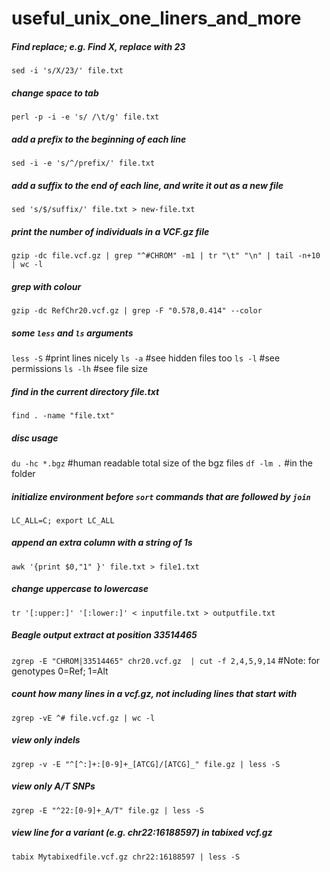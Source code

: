 # useful_unix_one_liners_and_more

##### Find replace; e.g. Find X, replace with 23
`sed -i 's/X/23/' file.txt` 

##### change space to tab
`perl -p -i -e 's/ /\t/g' file.txt` 

##### add a prefix to the beginning of each line
`sed -i -e 's/^/prefix/' file.txt` 

##### add a suffix to the end of each line, and write it out as a new file
`sed 's/$/suffix/' file.txt > new-file.txt`

##### print the number of individuals in a VCF.gz file
`gzip -dc file.vcf.gz | grep "^#CHROM" -m1 | tr "\t" "\n" | tail -n+10 | wc -l`

##### grep with colour
`gzip -dc RefChr20.vcf.gz | grep -F "0.578,0.414" --color`

##### some `less` and `ls` arguments
`less -S` #print lines nicely
`ls -a` #see hidden files too
`ls -l` #see permissions
`ls -lh` #see file size

##### find in the current directory file.txt
`find . -name "file.txt"`

##### disc usage 
`du -hc *.bgz` #human readable total size of the bgz files
`df -lm .` #in the folder

##### initialize environment before `sort` commands that are followed by `join`
`LC_ALL=C; export LC_ALL`

##### append an extra column with a string of 1s
`awk '{print $0,"1" }' file.txt > file1.txt` 

##### change uppercase to lowercase
`tr '[:upper:]' '[:lower:]' < inputfile.txt > outputfile.txt`

##### Beagle output extract at position 33514465
`zgrep -E "CHROM|33514465" chr20.vcf.gz  | cut -f 2,4,5,9,14`
#Note: for genotypes 0=Ref; 1=Alt

##### count how many lines in a vcf.gz, not including lines that start with #
`zgrep -vE ^# file.vcf.gz | wc -l`

##### view only indels
`zgrep -v -E "^[^:]+:[0-9]+_[ATCG]/[ATCG]_" file.gz | less -S`

##### view only A/T SNPs
`zgrep -E "^22:[0-9]+_A/T" file.gz | less -S`

##### view line for a variant (e.g. chr22:16188597) in tabixed vcf.gz
`tabix Mytabixedfile.vcf.gz chr22:16188597 | less -S` 
